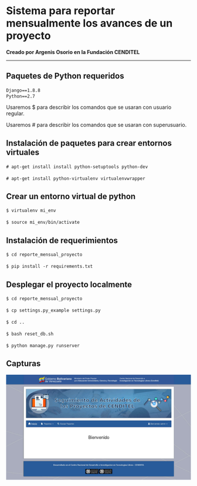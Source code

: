 <h1>Sistema para reportar mensualmente los avances de un proyecto</h1>

<b>Creado por Argenis Osorio en la Fundación CENDITEL</b>

<hr />

## Paquetes de Python requeridos
```
Django==1.8.8
Python==2.7
```

Usaremos $ para describir los comandos que se usaran con usuario regular.

Usaremos # para describir los comandos que se usaran con superusuario. 

## Instalación de paquetes para crear entornos virtuales
```
# apt-get install install python-setuptools python-dev

# apt-get install python-virtualenv virtualenvwrapper
```

## Crear un entorno virtual de python
```
$ virtualenv mi_env

$ source mi_env/bin/activate
```

## Instalación de requerimientos
```
$ cd reporte_mensual_proyecto

$ pip install -r requirements.txt 
```

## Desplegar el proyecto localmente
```
$ cd reporte_mensual_proyecto

$ cp settings.py_example settings.py

$ cd ..

$ bash reset_db.sh

$ python manage.py runserver
```

## Capturas
![captura-1.jpg](captura-1.jpg "captura-1.jpg")